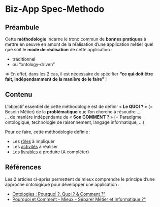 Biz-App Spec-Methodo
==

Préambule
-
Cette __méthodologie__ incarne le tronc commun de __bonnes pratiques__ à mettre en oeuvre en amont de la réalisation d’une application métier quel que soit le __mode de réalisation__ de cette application : 
* traditionnel
* ou “ontology-driven”

=> En effet, dans les 2 cas, il est nécessaire de spécifier __“ce qui doit être fait, indépendamment de la manière de le faire”__ !

 Contenu
 -
 L'objectif essentiel de cette méthodologie est de définir « __Le QUOI ?__ » (= Besoin Métier) de la __problématique__ que l’on cherche à résoudre ...   
... de manière indépendante de « __Son COMMENT__ ? » (= Paradigme ontologique, technologie de raisonnement, langage informatique, …)

Pour ce faire, cette méthodologie définie : 
* Les <a href="https://github.com/iPlumb3r/BizApp-Spec-Methodo/blob/master/0_Roles/LisezMoi_FR.md">rôles</a> à impliquer
* Les <a href="https://github.com/iPlumb3r/BizApp-Spec-Methodo/blob/master/1_Activities/LisezMoi_FR.md">activités</a> à réaliser
* Les <a href="https://github.com/iPlumb3r/BizApp-Spec-Methodo/blob/master/2_Deliverables/LisezMoi_FR.md">livrables</a> à produire (A compléter)

Références
-
Les 2 articles ci-après permettent de mieux comprendre le principe d’une approche ontologique pour développer une application :
* <a href="https://www.linkedin.com/pulse/ontologies-pourquoi-quoi-comment-bernard-chabot/">Ontologies : Pourquoi ?, Quoi ? & Comment ?"</a>
* <a href="https://www.linkedin.com/pulse/pourquoi-et-comment-mieux-s%C3%A9parer-m%C3%A9tier-bernard-chabot/?originalSubdomain=fr">Pourquoi et Comment - Mieux - Séparer Métier et Informatique ?"</a>
